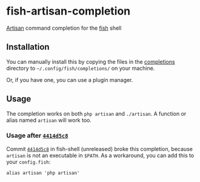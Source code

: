 fish-artisan-completion
=======================

[Artisan][artisan] command completion for the [fish][fish] shell

Installation
------------

You can manually install this by copying the files in the
[completions](completions) directory to `~/.config/fish/completions/` on your
machine.

Or, if you have one, you can use a plugin manager.

Usage
-----
The completion works on both `php artisan` and `./artisan`. A function or alias
named `artisan` will work too.

### Usage after [`4414d5c8`][fish-commit]

Commit [`4414d5c8`][fish-commit] in fish-shell (unreleased) broke this
completion, because `artisan` is not an executable in `$PATH`. As a workaround,
you can add this to your `config.fish`: 

```fish
alias artisan 'php artisan'
```

[artisan]: https://laravel.com/docs/master/artisan
[fish]: https://fishshell.com
[fish-commit]: https://github.com/fish-shell/fish-shell/commit/4414d5c8885b5cd53c7ab42f70bd2824050907f0
